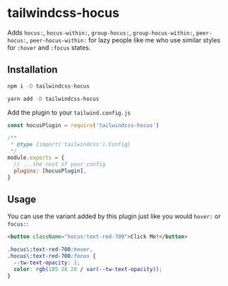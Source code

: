 # tailwindcss-hocus

Adds `hocus:`, `hocus-within:`, `group-hocus:`, `group-hocus-within:`, `peer-hocus:`, `peer-hocus-within:` for
lazy people like me who use similar styles for `:hover` and `:focus` states.

## Installation

```sh
npm i -D tailwindcss-hocus
```

```sh
yarn add -D tailwindcss-hocus
```

Add the plugin to your `tailwind.config.js`

```js
const hocusPlugin = require('tailwindcss-hocus')

/**
 * @type {import('tailwindcss').Config}
 */
module.exports = {
  // ...the rest of your config
  plugins: [hocusPlugin],
}
```

## Usage

You can use the variant added by this plugin just like you would `hover:` or `focus:`:

```html
<button className="hocus:text-red-700">Click Me!</button>
```

```css
.hocus\:text-red-700:hover,
.hocus\:text-red-700:focus {
  --tw-text-opacity: 1;
  color: rgb(185 28 28 / var(--tw-text-opacity));
}
```

